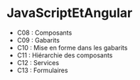 # JavaScriptEtAngular

* C08 : Composants
* C09 : Gabarits
* C10 : Mise en forme dans les gabarits
* C11 : Hiérarchie des composants
* C12 : Services
* C13 : Formulaires